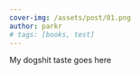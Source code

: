 ```yaml
---
cover-img: /assets/post/01.png
author: parkr
# tags: [books, test]
---
```

My dogshit taste goes here
